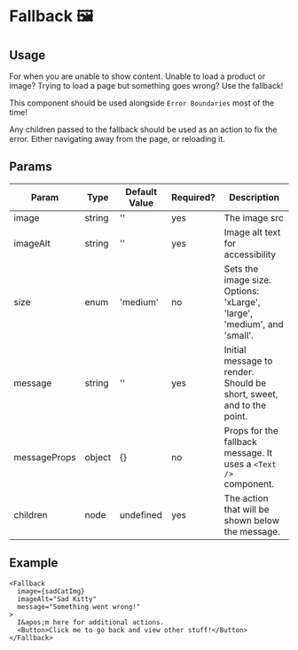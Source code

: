 # Fallback 🖼

## Usage

For when you are unable to show content. Unable to load a product or image? Trying to load a page but something goes wrong? Use the fallback!

This component should be used alongside `Error Boundaries` most of the time!

Any children passed to the fallback should be used as an action to fix the error. Either navigating away from the page, or reloading it.

## Params

| Param        | Type   | Default Value | Required? | Description                                                             |
| ------------ | ------ | ------------- | --------- | ----------------------------------------------------------------------- |
| image        | string | ''            | yes       | The image src                                                           |
| imageAlt     | string | ''            | yes       | Image alt text for accessibility                                        |
| size         | enum   | 'medium'      | no        | Sets the image size. Options: 'xLarge', 'large', 'medium', and 'small'. |
| message      | string | ''            | yes       | Initial message to render. Should be short, sweet, and to the point.    |
| messageProps | object | {}            | no        | Props for the fallback message. It uses a `<Text />` component.         |
| children     | node   | undefined     | yes       | The action that will be shown below the message.                        |

## Example

```react
<Fallback
  image={sadCatImg}
  imageAlt="Sad Kitty"
  message="Something went wrong!"
>
  I&apos;m here for additional actions.
  <Button>Click me to go back and view other stuff!</Button>
</Fallback>
```
